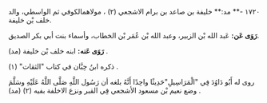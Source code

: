 ١٧٢٠ -** مد:** خليفة بن صاعد بن برام الاشجعي (٢) ، مولاهمالكوفي ثم الواسطي، والد خلف بْن خليفة.

**رَوَى عَن:** عَبد الله بْن الزبير، وعبد الله بْن عُمَر بْن الخطاب، وأسماء بنت أبي بكر الصديق.

**رَوَى عَنه:** ابنه خلف بْن خليفة (مد) .

ذكره ابنُ حِبَّان في كتاب "الثقات" (١) .

روى له أَبُو دَاوُدَ فِي "الْمَرَاسِيلِ"حَدِيثًا واحِدًا أَنَّهُ بلغه أن رَسُول اللَّهِ صَلَّى اللَّهُ عَلَيْهِ وسَلَّمَ وضع نعيم بْن مسعود الأشجعي فِي القبر ونزع الاخلفة بفيه (٢) (مد) .